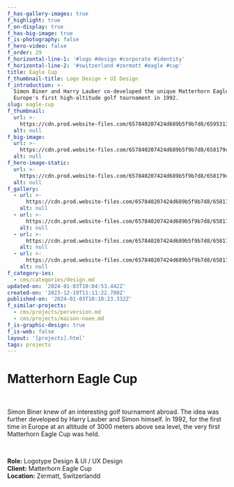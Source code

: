```yaml
---
f_has-gallery-images: true
f_highlight: true
f_on-display: true
f_has-big-image: true
f_is-photography: false
f_hero-video: false
f_order: 29
f_horizontal-line-1: '#logo #design #corporate #identity'
f_horizontal-line-2: '#switzerland #zermatt #eagle #cup'
title: Eagle Cup
f_thumbnail-title: Logo Design + UI Design
f_introduction: >-
  Simon Biner and Harry Lauber co-developed the unique Matterhorn Eagle Cup,
  Europe's first high-altitude golf tournament in 1992.
slug: eagle-cup
f_thumbnail:
  url: >-
    https://cdn.prod.website-files.com/657840207424d689b5f9b7d8/6595313f0e8cfa09950ff2d9_thumbnail_animated.svg
  alt: null
f_big-image:
  url: >-
    https://cdn.prod.website-files.com/657840207424d689b5f9b7d8/658179cd0e13f32fb4f7e6bf_img_eaglecup_03.svg
  alt: null
f_hero-image-static:
  url: >-
    https://cdn.prod.website-files.com/657840207424d689b5f9b7d8/658179cd3a5087c1f3a9cf6e_img_eaglecup_05.avif
  alt: null
f_gallery:
  - url: >-
      https://cdn.prod.website-files.com/657840207424d689b5f9b7d8/65817beca045a6e103fbf2d9_full-logo-animated.svg
    alt: null
  - url: >-
      https://cdn.prod.website-files.com/657840207424d689b5f9b7d8/658179cd555f4fef9cb6732b_img_eaglecup_08.svg
    alt: null
  - url: >-
      https://cdn.prod.website-files.com/657840207424d689b5f9b7d8/658179cd22f8c5cabeea3336_img_eaglecup_02.avif
    alt: null
  - url: >-
      https://cdn.prod.website-files.com/657840207424d689b5f9b7d8/658179cd3a5087c1f3a9cf6e_img_eaglecup_05.avif
    alt: null
f_category-ies:
  - cms/categories/design.md
updated-on: '2024-01-03T10:04:53.442Z'
created-on: '2023-12-19T11:11:22.780Z'
published-on: '2024-01-03T10:10:23.332Z'
f_similar-projects:
  - cms/projects/perversion.md
  - cms/projects/maison-noee.md
f_is-graphic-design: true
f_is-web: false
layout: '[projects].html'
tags: projects
---
```


Matterhorn Eagle Cup
====================

‍

Simon Biner knew of an interesting golf tournament abroad. The idea was further developed by Harry Lauber and Simon himself. In 1992, for the first time in Europe at an altitude of 3000 meters above sea level, the very first Matterhorn Eagle Cup was held.

‍

**Role:** Logotype Design & UI / UX Design  
**Client:** Matterhorn Eagle Cup  
**Location:** Zermatt, Switzerlandd
